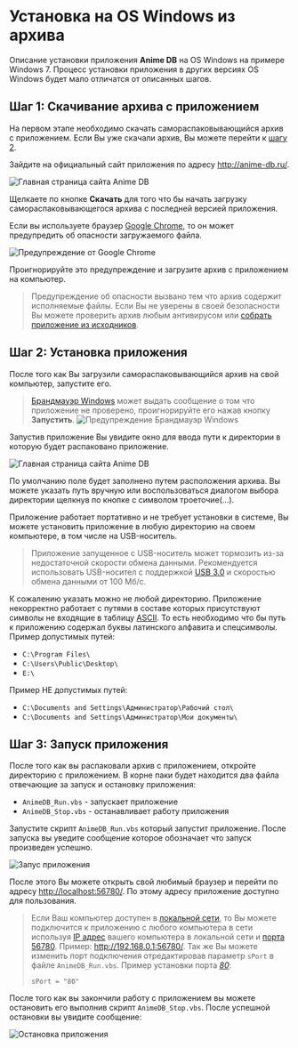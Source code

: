 # Установка на OS Windows из архива

Описание установки приложения **Anime DB** на OS Windows на примере Windows 7.
Процесс установки приложения в других версиях OS Windows будет мало отличатся от описанных шагов.

<a name="stap-1"></a>

## Шаг 1: Скачивание архива с приложением

На первом этапе необходимо скачать самораспаковывающийся архив с приложением.
Если Вы уже скачали архив, Вы можете перейти к [шагу 2](#stap-2).

Зайдите на официальный сайт приложения по адресу <http://anime-db.ru/>.

![Главная страница сайта Anime DB](https://raw.github.com/anime-db/anime-db-docs/master/images/ru/install/home_page_win.jpg)

Щелкаете по кнопке **Скачать** для того что бы начать загрузку самораспаковывающегося архива c последней версией
приложения.

Если вы используете браузер [Google Chrome](http://ru.wikipedia.org/wiki/Google_Chrome), то он может предупредить об опасности загружаемого файла.

![Предупреждение от Google Chrome](https://raw.github.com/anime-db/anime-db-docs/master/images/ru/install/warning_download.jpg)

Проигнорируйте это предупреждение и загрузите архив с приложением на компьютер.

> Предупреждение об опасности вызвано тем что архив содержит исполняемые файлы.
Если Вы не уверены в своей безопасности Вы можете проверить архив любым антивирусом или
[собрать приложение из исходников](/ru/user/install/source/windows.md).

<a name="stap-2"></a>

## Шаг 2: Установка приложения

После того как Вы загрузили самораспаковывающийся архив на свой компьютер, запустите его.

> [Брандмауэр Windows](http://ru.wikipedia.org/wiki/Брандмауэр_Windows) может выдать сообщение о том что приложение не проверено, проигнорируйте его нажав кнопку
**Запустить**. ![Предупреждение Брандмауэр Windows](https://raw.github.com/anime-db/anime-db-docs/master/images/ru/install/run_archive.jpg)

Запустив приложение Вы увидите окно для ввода пути к директории в которую будет распаковано приложение.

![Главная страница сайта Anime DB](https://raw.github.com/anime-db/anime-db-docs/master/images/en/install/archive_choose_path.jpg)

По умолчанию поле будет заполнено путем расположения архива. Вы можете указать путь вручную или воспользоваться
диалогом выбора директории щелкнув по кнопке с символом троеточие(...).

Приложение работает портативно и не требует установки в системе, Вы можете установить приложение в любую директорию на
своем компьютере, в том числе на USB-носитель.

> Приложение запущенное с USB-носитель может тормозить из-за недостаточной скорости обмена данными. Рекомендуется
использовать USB-носител с поддержкой [USB 3.0](http://ru.wikipedia.org/wiki/USB#USB_3.0) и скоростью обмена данными от 100 Мб/с.

К сожалению указать можно не любой директорию. Приложение некорректно работает с путями в составе которых
присутствуют символы не входящие в таблицу [ASCII](http://www.asciitable.com/ "Таблица ASCII символов"). То есть
необходимо что бы путь к приложению содержал буквы латинского алфавита и спецсимволы.
Пример допустимых путей:

- `C:\Program Files\`
- `C:\Users\Public\Desktop\`
- `E:\`

Пример НЕ допустимых путей:

- `C:\Documents and Settings\Администратор\Рабочий стол\`
- `C:\Documents and Settings\Администратор\Мои документы\`

<a name="stap-3"></a>

## Шаг 3: Запуск приложения

После того как вы распаковали архив с приложением, откройте директорию с приложением. В корне паки будет находится
два файла отвечающие за запуск и остановку приложения:

- `AnimeDB_Run.vbs` - запускает приложение
- `AnimeDB_Stop.vbs` - останавливает работу приложения

Запустите скрипт `AnimeDB_Run.vbs` который запустит приложение. После запуска вы уведите сообщение которое обозначает
что запуск произведен успешно.

![Запус приложения](https://raw.github.com/anime-db/anime-db-docs/master/images/en/install/run_app.jpg)

После этого Вы можете открыть свой любимый браузер и перейти по адресу <http://localhost:56780/>. По этому адресу
приложение доступно для пользования.

<a name="change-port"></a>

> Если Ваш компьютер доступен в [локальной сети](http://ru.wikipedia.org/wiki/Локальная_вычислительная_сеть), то Вы можете подключится к приложению с любого компьютера в сети
используя [IP адрес](http://ru.wikipedia.org/wiki/IP-адрес) вашего компьютера в локальной сети и [порта](http://ru.wikipedia.org/wiki/Порт_%28компьютерные_сети%29) [56780](/ru/user/port.md). Пример: <http://192.168.0.1:56780/>. Так же Вы можете
изменить порт подключения отредактировав параметр `sPort` в файле `AnimeDB_Run.vbs`. Пример установки порта *[80](http://en.wikipedia.org/wiki/List_of_TCP_and_UDP_port_numbers#cite_ref-11)*:
> 
> ```vbscript
> sPort = "80"
> ```

После того как вы закончили работу с приложением вы можете остановить его выполнив скрипт `AnimeDB_Stop.vbs`. После
успешной остановки вы увидите сообщение:

![Остановка приложения](https://raw.github.com/anime-db/anime-db-docs/master/images/en/install/stop_app.jpg)